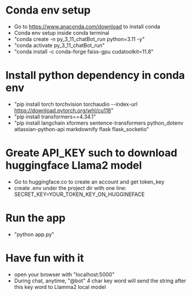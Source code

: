 # Conda env setup
  - Go to https://www.anaconda.com/download to install conda
  - Conda env setup inside conda terminal
  - "conda create -n py_3_11_chatBot_run python=3.11 -y"
  - "conda activate py_3_11_chatBot_run"
  - "conda install -c conda-forge faiss-gpu cudatoolkit=11.8"

# Install python dependency in conda env
  - "pip install torch torchvision torchaudio --index-url https://download.pytorch.org/whl/cu118"
  - "pip install transformers==4.34.1"
  - "pip install langchain xformers sentence-transformers python_dotenv atlassian-python-api markdownify flask flask_socketio"

# Greate API_KEY such to download huggingface Llama2 model
  - Go to huggingface.co to create an account and get token_key
  - create .env under the project dir with one line: SECRET_KEY=YOUR_TOKEN_KEY_ON_HUGGINEFACE

# Run the app
  - "python app.py"

# Have fun with it
  - open your browser with "localhost:5000"
  - During chat, anytime, "@bot" 4 char key word will send the string after this key word to Llamma2 local model
